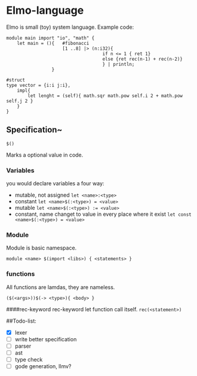 # Elmo-language
Elmo is small (toy) system language.
Example code:
```
module main import "io", "math" {
    let main = (){   #fibonacci
                     [1 ..8] |> (n:i32){ 
                                    if n <= 1 { ret 1}
                                    else {ret rec(n-1) + rec(n-2)}
                                    } | println;
                 }

#struct
type vector = {i:i j:i},
    impl{ 
        let lenght = (self){ math.sqr math.pow self.i 2 + math.pow self.j 2 }
    }
}   
```
## Specification~
```
$()
```
Marks a optional value in code.

### Variables
you would declare variables a four way:
 * mutable, not assigned  ``` let <name>:<type> ```
 * constant ``` let <name>$(:<type>) = <value> ```
 * mutable ``` let <name>$(:<type>) := <value> ```
 * constant, name changet to value in every place where it exist ```let const <name>$(:<type>) = <value> ```
 
### Module
Module is basic namespace.
```
module <name> $(import <libs>) { <statements> }
```
### functions
All functions are lamdas, they are nameless.
```
($(<args>))$(-> <type>){ <body> }
```
####rec-keyword
rec-keyword let function call itself. ``` rec(<statement>) ```

##Todo-list:
- [x] lexer
- [ ] write better specification
- [ ] parser
- [ ] ast 
- [ ] type check
- [ ] gode generation, llmv?
